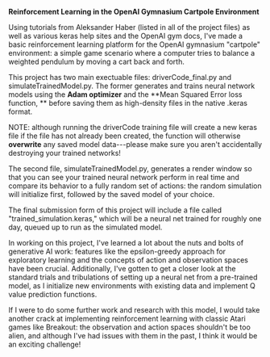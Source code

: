 **Reinforcement Learning in the OpenAI Gymnasium Cartpole Environment**

Using tutorials from Aleksander Haber (listed in all of the project files) as well as various keras help sites and the OpenAI gym docs, I've made a basic reinforcement learning platform for the OpenAI gymnasium "cartpole" environment: a simple game scenario where a computer tries to balance a weighted pendulum by moving a cart back and forth. 

This project has two main exectuable files: driverCode_final.py and simulateTrainedModel.py. The former generates and trains neural network models using the **Adam optimizer**
and the **Mean Squared Error loss function, ** before saving them as high-density files in the native .keras format. 

NOTE: although running the driverCode training file will create a new keras file if the file has not already been created, the function will otherwise **overwrite** any saved model data---please make sure you aren't accidentally destroying your trained networks!

The second file, simulateTrainedModel.py, generates a render window so that you can see your trained neural network perform in real time and compare its behavior to a fully random set of actions: the random simulation will initialize first, followed by the saved model of your choice.  

The final submission form of this project will include a file called "trained_simulation.keras," which will be a neural net trained for roughly one day, queued up to run as the simulated model.

In working on this project, I've learned a lot about the nuts and bolts of generative AI work: features like the epsilon-greedy approach for exploratory learning and the concepts of action and observation spaces have been crucial. Additionally, I've gotten to get a closer look at the standard trials and tribulations of setting up a neural net from a pre-trained model, as I initialize new environments with existing data and implement Q value prediction functions. 

If I were to do some further work and research with this model, I would take another crack at implementing reinforcement learning with classic Atari games like Breakout: the observation and action spaces shouldn't be too alien, and although I've had issues with them in the past, I think it would be an exciting challenge!



